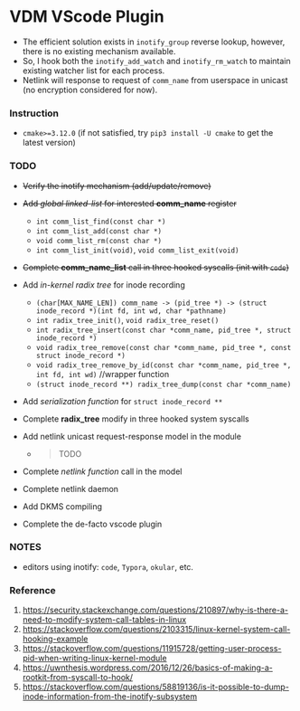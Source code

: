 # VDM VScode Plugin
- The efficient solution exists in `inotify_group` reverse lookup, however, there is no existing mechanism available.
- So, I hook both the `inotify_add_watch` and `inotify_rm_watch` to maintain existing watcher list for each process.
- Netlink will response to request of `comm_name` from userspace in unicast (no encryption considered for now).

### Instruction
- `cmake>=3.12.0` (if not satisfied, try `pip3 install -U cmake` to get the latest version)

### TODO
- ~~Verify the inotify mechanism (add/update/remove)~~
- ~~Add *global linked-list* for interested **comm_name** register~~
    - `int comm_list_find(const char *)`
    - `int comm_list_add(const char *)`
    - `void comm_list_rm(const char *)`
    - `int comm_list_init(void)`, `void comm_list_exit(void)`
- ~~Complete **comm_name_list** call in three hooked syscalls (init with `code`)~~
- Add *in-kernel radix tree* for inode recording
    - `(char[MAX_NAME_LEN]) comm_name -> (pid_tree *) -> (struct inode_record *)(int fd, int wd, char *pathname)`
    - `int radix_tree_init()`, `void radix_tree_reset()`
    - `int radix_tree_insert(const char *comm_name, pid_tree *, struct inode_record *)`
    - `void radix_tree_remove(const char *comm_name, pid_tree *, const struct inode_record *)`
    - `void radix_tree_remove_by_id(const char *comm_name, pid_tree *, int fd, int wd)` //wrapper function
    - `(struct inode_record **) radix_tree_dump(const char *comm_name)`
- Add *serialization function* for `struct inode_record **`
- Complete **radix_tree** modify in three hooked system syscalls
- Add netlink unicast request-response model in the module
    
    - > TODO
- Complete *netlink function* call in the model
- Complete netlink daemon
- Add DKMS compiling
- Complete the de-facto vscode plugin

### NOTES
- editors using inotify: `code`, `Typora`, `okular`, etc.

### Reference
1. https://security.stackexchange.com/questions/210897/why-is-there-a-need-to-modify-system-call-tables-in-linux
2. https://stackoverflow.com/questions/2103315/linux-kernel-system-call-hooking-example
3. https://stackoverflow.com/questions/11915728/getting-user-process-pid-when-writing-linux-kernel-module
4. https://uwnthesis.wordpress.com/2016/12/26/basics-of-making-a-rootkit-from-syscall-to-hook/
5. https://stackoverflow.com/questions/58819136/is-it-possible-to-dump-inode-information-from-the-inotify-subsystem

